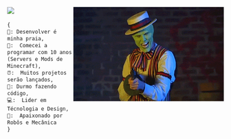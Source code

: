 <!--x axis divider-->
<img src="/assets/images/horizontal-divider-gradient.gif">

<picture> 
<img src="./img/gifs-do-mascara-1.gif" align="right" width="350">
</a>
</picture>

```text
{
🌴: Desenvolver é minha praia,
🏢:  Comecei a programar com 10 anos (Servers e Mods de Minecraft),
⏰:  Muitos projetos serão lançados,  
🌙: Durmo fazendo código,
💻:  Lider em Técnologia e Design,
🦾:  Apaixonado por Robôs e Mecânica
}
```
